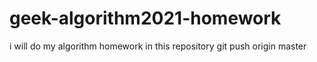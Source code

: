 # geek-algorithm2021-homework
i will do my algorithm homework in this repository
git push origin master

